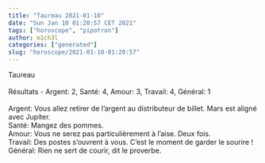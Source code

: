 ```yaml
---
title: "Taureau 2021-01-10"
date: "Sun Jan 10 01:20:57 CET 2021"
tags: ["horoscope", "pipotron"]
author: m1ch3l
categories: ["generated"]
slug: "horoscope/2021-01-10-01:20:57"
---
```


Taureau<br>
<br>
Résultats - Argent: 2, Santé: 4, Amour: 3, Travail: 4, Général: 1<br>
<br>
Argent:  Vous allez retirer de l’argent au distributeur de billet. Mars est aligné avec Jupiter.<br>
Santé:   Mangez des pommes. <br>
Amour:   Vous ne serez pas particulièrement à l’aise. Deux fois.<br>
Travail: Des postes s’ouvrent à vous. C’est le moment de garder le sourire !<br>
Général: Rien ne sert de courir, dit le proverbe.<br>
